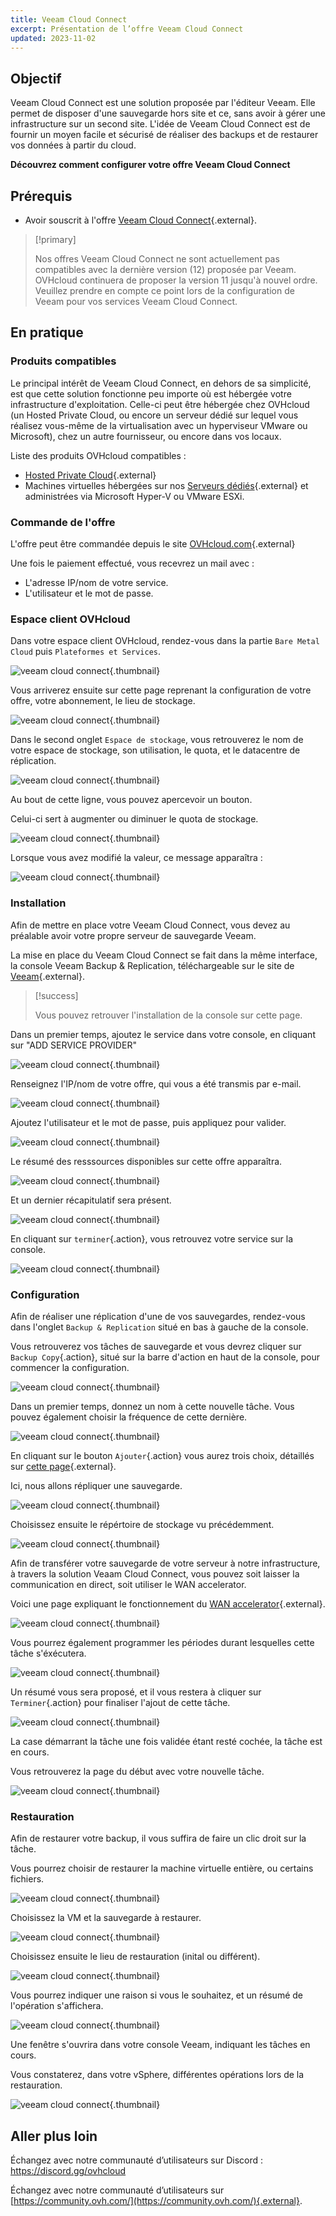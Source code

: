 ```yaml
---
title: Veeam Cloud Connect
excerpt: Présentation de l’offre Veeam Cloud Connect
updated: 2023-11-02
---
```


## Objectif

Veeam Cloud Connect est une solution proposée par l'éditeur Veeam. Elle permet de disposer d'une sauvegarde hors site et ce, sans avoir à gérer une infrastructure sur un second site. L'idée de Veeam Cloud Connect est de fournir un moyen facile et sécurisé de réaliser des backups et de restaurer vos données à partir du cloud.

**Découvrez comment configurer votre offre Veeam Cloud Connect**

## Prérequis

- Avoir souscrit à l'offre [Veeam Cloud Connect](https://www.ovh.com/fr/storage-solutions/veeam-cloud-connect/){.external}.

> [!primary]
>
> Nos offres Veeam Cloud Connect ne sont actuellement pas compatibles avec la dernière version (12) proposée par Veeam. OVHcloud continuera de proposer la version 11 jusqu'à nouvel ordre. Veuillez prendre en compte ce point lors de la configuration de Veeam pour vos services Veeam Cloud Connect.
>

## En pratique

### Produits compatibles

Le principal intérêt de Veeam Cloud Connect, en dehors de sa simplicité, est que cette solution fonctionne peu importe où est hébergée votre infrastructure d'exploitation. Celle-ci peut être hébergée chez OVHcloud (un Hosted Private Cloud, ou encore un serveur dédié sur lequel vous réalisez vous-même de la virtualisation avec un hyperviseur VMware ou Microsoft), chez un autre fournisseur, ou encore dans vos locaux.

Liste des produits OVHcloud compatibles :

- [Hosted Private Cloud](https://www.ovhcloud.com/fr/enterprise/products/hosted-private-cloud/){.external}
- Machines virtuelles hébergées sur nos [Serveurs dédiés](https://www.ovh.com/fr/serveurs_dedies/){.external} et administrées via Microsoft Hyper-V ou VMware ESXi.

### Commande de l'offre

L'offre peut être commandée depuis le site [OVHcloud.com](https://www.ovh.com/fr/storage-solutions/veeam-cloud-connect/){.external}

Une fois le paiement effectué, vous recevrez un mail avec :

- L'adresse IP/nom de votre service.
- L'utilisateur et le mot de passe.

### Espace client OVHcloud

Dans votre espace client OVHcloud, rendez-vous dans la partie `Bare Metal Cloud` puis `Plateformes et Services`.

![veeam cloud connect](veeam-cloud-connect-manager-start1.png){.thumbnail}

Vous arriverez ensuite sur cette page reprenant la configuration de votre offre, votre abonnement, le lieu de stockage.

![veeam cloud connect](veeam-cloud-connect-manager1.png){.thumbnail}

Dans le second onglet `Espace de stockage`, vous retrouverez le nom de votre espace de stockage, son utilisation, le quota, et le datacentre de réplication.

![veeam cloud connect](veeam-cloud-connect-manager-espace1.png){.thumbnail}

Au bout de cette ligne, vous pouvez apercevoir un bouton.

Celui-ci sert à augmenter ou diminuer le quota de stockage.

![veeam cloud connect](veeam-cloud-connect-manager-modif-espace1.png){.thumbnail}

Lorsque vous avez modifié la valeur, ce message apparaîtra :

![veeam cloud connect](veeam-cloud-connect-manager-modif-espace-ok1.png){.thumbnail}

### Installation

Afin de mettre en place votre Veeam Cloud Connect, vous devez au préalable avoir votre propre serveur de sauvegarde Veeam.

La mise en place du Veeam Cloud Connect se fait dans la même interface, la console Veeam Backup & Replication, téléchargeable sur le site de [Veeam](https://www.veeam.com/){.external}.

> [!success]
>
> Vous pouvez retrouver l'installation de la console sur cette page.
>

Dans un premier temps, ajoutez le service dans votre console, en cliquant sur "ADD SERVICE PROVIDER"

![veeam cloud connect](veeam-cloud-connect-add-provider.png){.thumbnail}

Renseignez l'IP/nom de votre offre, qui vous a été transmis par e-mail.

![veeam cloud connect](veeam-cloud-connect-add-provider-ip.png){.thumbnail}

Ajoutez l'utilisateur et le mot de passe, puis appliquez pour valider.

![veeam cloud connect](veeam-cloud-connect-add-provider-login.png){.thumbnail}

Le résumé des resssources disponibles sur cette offre apparaîtra.

![veeam cloud connect](veeam-cloud-connect-add-provider-ressources.png){.thumbnail}

Et un dernier récapitulatif sera présent.

![veeam cloud connect](veeam-cloud-connect-add-provider-recap.png){.thumbnail}

En cliquant sur `terminer`{.action}, vous retrouvez votre service sur la console.

![veeam cloud connect](veeam-cloud-connect-add-provider-finish.png){.thumbnail}

### Configuration

Afin de réaliser une réplication d'une de vos sauvegardes, rendez-vous dans l'onglet `Backup & Replication` situé en bas à gauche de la console.

Vous retrouverez vos tâches de sauvegarde et vous devrez cliquer sur `Backup Copy`{.action}, situé sur la barre d'action en haut de la console, pour commencer la configuration.

![veeam cloud connect](veeam-cloud-connect-replicat.png){.thumbnail}

Dans un premier temps, donnez un nom à cette nouvelle tâche. Vous pouvez également choisir la fréquence de cette dernière.

![veeam cloud connect](veeam-cloud-connect-replicat-name.png){.thumbnail}

En cliquant sur le bouton `Ajouter`{.action} vous aurez trois choix, détaillés sur [cette page](https://helpcenter.veeam.com/docs/backup/vsphere/backup_copy_vms.html?ver=95){.external}.

Ici, nous allons répliquer une sauvegarde.

![veeam cloud connect](veeam-cloud-connect-replicat-select.png){.thumbnail}

Choisissez ensuite le répértoire de stockage vu précédemment.

![veeam cloud connect](veeam-cloud-connect-replicat-target.png){.thumbnail}

Afin de transférer votre sauvegarde de votre serveur à notre infrastructure, à travers la solution Veaam Cloud Connect, vous pouvez soit laisser la communication en direct, soit utiliser le WAN accelerator.

Voici une page expliquant le fonctionnement du [WAN accelerator](https://helpcenter.veeam.com/docs/backup/vsphere/wan_hiw.html?ver=95){.external}.

![veeam cloud connect](veeam-cloud-connect-replicat-data.png){.thumbnail}

Vous pourrez également programmer les périodes durant lesquelles cette tâche s'éxécutera.

![veeam cloud connect](veeam-cloud-connect-replicat-schedule.png){.thumbnail}

Un résumé vous sera proposé, et il vous restera à cliquer sur `Terminer`{.action} pour finaliser l'ajout de cette tâche.

![veeam cloud connect](veeam-cloud-connect-replicat-finish.png){.thumbnail}

La case démarrant la tâche une fois validée étant resté cochée, la tâche est en cours.

Vous retrouverez la page du début avec votre nouvelle tâche.

![veeam cloud connect](veeam-cloud-connect-replicat-cloud.png){.thumbnail}

### Restauration

Afin de restaurer votre backup, il vous suffira de faire un clic droit sur la tâche.

Vous pourrez choisir de restaurer la machine virtuelle entière, ou certains fichiers.

![veeam cloud connect](veeam-cloud-connect-restore.png){.thumbnail}

Choisissez la VM et la sauvegarde à restaurer.

![veeam cloud connect](veeam-cloud-connect-restore-select.png){.thumbnail}

Choisissez ensuite le lieu de restauration (inital ou différent).

![veeam cloud connect](veeam-cloud-connect-restore-mode.png){.thumbnail}

Vous pourrez indiquer une raison si vous le souhaitez, et un résumé de l'opération s'affichera.

![veeam cloud connect](veeam-cloud-connect-restore-resume.png){.thumbnail}

Une fenêtre s'ouvrira dans votre console Veeam, indiquant les tâches en cours.

Vous constaterez, dans votre vSphere, différentes opérations lors de la restauration.

![veeam cloud connect](veeam-cloud-connect-restore-done.png){.thumbnail}

## Aller plus loin

Échangez avec notre communauté d’utilisateurs sur Discord : <https://discord.gg/ovhcloud>

Échangez avec notre communauté d’utilisateurs sur [https://community.ovh.com/](https://community.ovh.com/){.external}.
